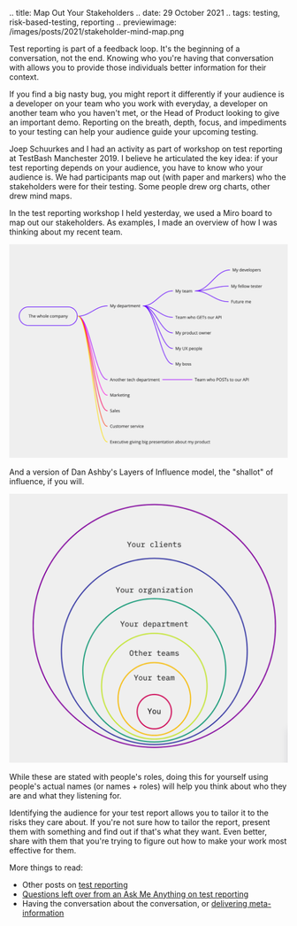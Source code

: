 .. title: Map Out Your Stakeholders
.. date: 29 October 2021
.. tags: testing, risk-based-testing, reporting
.. previewimage: /images/posts/2021/stakeholder-mind-map.png

Test reporting is part of a feedback loop. It's the beginning of a conversation, not the end. Knowing who you're having that conversation with allows you to provide those individuals better information for their context. 

If you find a big nasty bug, you might report it differently if your audience is a developer on your team who you work with everyday, a developer on another team who you haven't met, or the Head of Product looking to give an important demo. Reporting on the breath, depth, focus, and impediments to your testing can help your audience guide your upcoming testing. 

Joep Schuurkes and I had an activity as part of workshop on test reporting at TestBash Manchester 2019. I believe he articulated the key idea: if your test reporting depends on your audience, you have to know who your audience is. We had participants map out (with paper and markers) who the stakeholders were for their testing. Some people drew org charts, other drew mind maps.

In the test reporting workshop I held yesterday, we used a Miro board to map out our stakeholders. As examples, I made an overview of how I was thinking about my recent team. 

![](/images/posts/2021/stakeholder-mind-map.png)

And a version of Dan Ashby's Layers of Influence model, the "shallot" of influence, if you will. 

![](/images/posts/2021/stakeholder-shallot.png)

While these are stated with people's roles, doing this for yourself using people's actual names (or names + roles) will help you think about who they are and what they listening for. 

Identifying the audience for your test report allows you to tailor it to the risks they care about. If you're not sure how to tailor the report, present them with something and find out if that's what they want. Even better, share with them that you're trying to figure out how to make your work most effective for them. 

More things to read:

- Other posts on [test reporting](https://elizabethzagroba.com/categories/reporting/)
- [Questions left over from an Ask Me Anything on test reporting](https://club.ministryoftesting.com/t/ask-me-anything-test-reporting/46827)
- Having the conversation about the conversation, or [delivering meta-information](https://elizabethzagroba.com/posts/2021/delivering_information_vs_delivering_meta_information/)